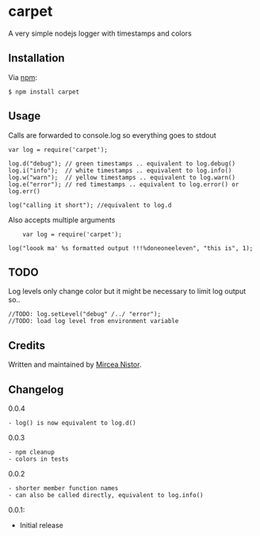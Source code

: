 carpet
========
A very simple nodejs logger with timestamps and colors

## Installation

Via [npm][1]:

    $ npm install carpet

## Usage

Calls are forwarded to console.log so everything goes to stdout

    var log = require('carpet');
    
    log.d("debug"); // green timestamps .. equivalent to log.debug()
    log.i("info");	// white timestamps .. equivalent to log.info()
    log.w("warn");	// yellow timestamps .. equivalent to log.warn()
    log.e("error");	// red timestamps .. equivalent to log.error() or log.err()
    
    log("calling it short"); //equivalent to log.d
    
Also accepts multiple arguments

		var log = require('carpet');
		
    log("loook ma' %s formatted output !!!%doneoneeleven", "this is", 1);


## TODO

Log levels only change color but it might be necessary to limit log output so..

    //TODO: log.setLevel("debug" /../ "error");
    //TODO: load log level from environment variable

## Credits

Written and maintained by [Mircea Nistor][1].

## Changelog

0.0.4
	
	- log() is now equivalent to log.d()

0.0.3
	
	- npm cleanup
	- colors in tests

0.0.2

	- shorter member function names
	- can also be called directly, equivalent to log.info()

0.0.1:

  - Initial release


[1]: mailto:mirceanis@gmail.com